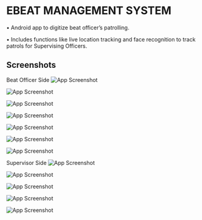 # EBEAT MANAGEMENT SYSTEM 

• Android app to digitize beat officer’s patrolling.

• Includes functions like live location tracking and face recognition to track patrols for Supervising Officers.


## Screenshots

Beat Officer Side
![App Screenshot](https://i.postimg.cc/6Q81mqjY/4734c3f1-e544-4e9f-ba19-4c234089f1c6.jpg)

![App Screenshot](https://i.postimg.cc/jdR3rZ3W/0e3e60da-e214-4060-a557-22c2e7b3ffe2.jpg)

![App Screenshot](https://i.postimg.cc/T1tVxqhm/c1c85272-ad1c-4f32-948e-0dcbfd6b4d7d.jpg)

![App Screenshot](https://i.postimg.cc/QxRBTyLC/d5386cb4-b983-4efc-af17-ad778775283d.jpg)

![App Screenshot](https://i.postimg.cc/FRs1vtSW/02cf46f3-e97c-499e-994a-7c4a538f2823.jpg)

![App Screenshot](https://i.postimg.cc/Px9LQ3LS/40aa6324-33e8-43cc-a7dd-f020327b1fa3.jpg)

![App Screenshot](https://i.postimg.cc/9fNzc8Bc/785410b5-74ef-4505-8357-09289862de3c.jpg)

Supervisor Side
![App Screenshot](https://i.postimg.cc/dQCDK9ZK/915c4138-fc64-4b7b-8873-ebeda5da219f.jpg)

![App Screenshot](https://i.postimg.cc/XvT32T8B/a9b3dbed-352e-4142-bb9d-28f8e9cb1fa6.jpg)

![App Screenshot](https://i.postimg.cc/2yrsMmBy/1a040ea9-63e6-46bf-9543-7675352243b5.jpg)

![App Screenshot](https://i.postimg.cc/LsPGshth/e40b445d-da03-4202-989c-0c4a5eb14e80.jpg)

![App Screenshot](https://i.postimg.cc/2SbKH3XT/e635ebe0-0600-4bf4-b6ce-e4b795e12e14.jpg)





